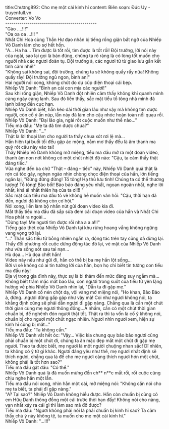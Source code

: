 title:Chương892: Cho mẹ một cái kinh hỉ
content:
Biên soạn: Đức Uy - truyenfull.vn<br>Converter: Vo Vo<br>---------------------------------------------<br>"Gào ….!!!"<br>"Oa oa oa …!!! "<br>Nhất Chi Hoa cùng Thần Hư đạo nhân bị tiếng rống giận bất ngờ của Nhiếp Vô Danh làm cho sợ hết hồn.<br>"A... Ha ha... Tìm được là tốt rồi, tìm được là tốt rồi! Đội trưởng, lời nói này của ngài, sao lại gọi là bán đứng, chúng ta rõ ràng là có lòng tốt muốn cho người nhà các ngươi đoàn tụ. Đội trưởng à, các ngươi từ từ giao lưu gắn kết tình cảm nhé!"<br>"Không sai không sai, đội trưởng, chúng ta sẽ không quấy rầy nữa! Không quấy rầy! Đội trưởng ngủ ngon, bình an!"<br>Hai người nói xong, không chút do dự cúp điện thoại cái bẹp.<br>Nhiếp Vô Danh: "Bình an cái con mịa các ngươi!"<br>Sau khi rống giận, Nhiếp Vô Danh đột nhiên cảm thấy không khí quanh mình càng ngày càng lạnh. Sau đó liền thấy, sắc mặt tiểu tổ tông nhà mình đã lạnh băng đến cực hạn.<br>Nhiếp Vô Danh biết, hắn kéo dài thời gian lâu như vậy mà không tìm được người, còn cố ý ẩn núp, lần này đã làm cho cậu nhóc hoàn toàn nổi quạu rồi.<br>Nhiếp Vô Danh: "Đại lão gia, ngài rốt cuộc muốn như thế nào..."<br>Tiểu ma đầu: "Mẹ ta đã tìm được chưa?"<br>Nhiếp Vô Danh: "..."<br>Thật là lời thoại làm cho người ta thấy chua xót rơi lệ mà...<br>Hắn hiện tại buổi tối đều gặp ác mộng, nằm mơ thấy đều là âm thanh ma quỷ rót câu này vào tai!<br>Thấy Nhiếp Vô Danh không mở miệng, tiểu ma đầu mở ra một đoạn video, thanh âm non nớt không có một chút nhiệt độ nào: "Cậu, ta cảm thấy thật đáng tiếc."<br>Vừa nghe đến ba chữ "Thật – đáng – tiếc" này, Nhiếp Vô Danh quả thật là rợn cả tóc gáy, nghẹn ngào nhìn chòng chọc điện thoại của hắn, lớn tiếng ngăn lại, "Đừng đừng đừng! Tổ tông! Hạ thủ lưu tình! Chúng ta có thể thương lượng! Tổ tông! Bảo bối! Bảo bảo đáng yêu nhất, ngoan ngoãn nhất, nghe lời nhất, khả ái nhất thiên hạ của ta ơi!!! "<br>Sắc mặt của tiểu ma đầu tỏ vẻ không hề muốn vãn hồi: "Cậu, thời hạn đã đến, ngươi đã không còn cơ hội."<br>Nói xong, liền làm bộ nhấn nút gửi đoạn video kia đi.<br>Mắt thấy tiểu ma đầu đã sắp sửa đem cái đoạn video của hắn và Nhất Chi Hoa phát ra ngoài…<br>"Dừng tay! Mẹ ngươi tìm được rồi nha a a a!!!"<br>Tiếng gào thét của Nhiếp Vô Danh tại khu rừng hoang vắng không ngừng vang vọng trở lại.<br>"..." Thần sắc tiểu tử bỗng nhiên ngẩn ra, động tác trên tay cũng đã dừng lại.<br>Thấy đối phương rốt cuộc dừng động tác đó lại, vẻ mặt của Nhiếp Vô Danh như vừa sống sót sau tai nạn...<br>Hù dọa... Hù dọa chết hắn!<br>Video này nếu như gửi đi, hắn có thể bị ba mẹ hắn lột sống...<br>Bởi vì sẽ không có ai tin tưởng lời của hắn, bọn họ chỉ biết tin tưởng con tiểu ma đầu này!<br>Địa vị trong gia đình này, thực sự là bi thảm đến mức đáng suy ngẫm mà...<br>Không biết trầm mặc mất bao lâu, con ngươi trong suốt của tiểu tử yên lặng hướng về phía Nhiếp Vô Danh nhìn lại, "Dẫn ta đi gặp mẹ."<br>Nhiếp Vô Danh cố nén chột dạ, vội vàng mở miệng nói, "Ho khan, Bảo Bảo à, đừng...ngươi đừng gấp gáp như vậy mà! Coi như ngươi không nói, ta khẳng định cũng sẽ phải dẫn ngươi đi gặp nàng. Chẳng qua là cần một chút thời gian cùng mẹ ngươi thông đồng...À nhầm, cần có một chút thời gian chuẩn bị, để nghênh đón ngươi thật tốt. Thật ra thì ta vốn là cố ý không nói, chuẩn bị cho ngươi một chút ngạc nhiên. Ngươi nhìn ngươi xem, hiện sự kinh hỉ cũng bị mất..."<br>Tiểu ma đầu: "Ta không cần."<br>Nhiếp Vô Danh vắt hết óc: "Vậy... Việc kia chung quy bảo bảo ngươi cũng phải chuẩn bị một chút đi, chúng ta ăn mặc đẹp mắt một chút đi gặp mẹ ngươi. Theo ta được biết, mẹ ngươi là một người chuộng nhan sắc! Dĩ nhiên, ta không có ý tứ gì khác. Ngươi đáng yêu như thế, mẹ ngươi nhất định sẽ thích ngươi, chẳng qua là để cho mẹ ngươi càng thích ngươi hơn một chút, không phải là tốt hơn sao?"<br>Tiểu ma đầu gật đầu: "Có thể."<br>Nhiếp Vô Danh quả là đã muốn mừng đến ch** n**c mắt rồi, rốt cuộc cũng chịu nghe hắn một lần.<br>Tiểu ma đầu nói xong, nhìn hắn một cái, mở miệng nói: "Không cần nói cho mẹ ta biết, ta phải đi gặp nàng."<br>"A? Tại sao?" Nhiếp Vô Danh không hiểu được. Hắn còn chuẩn bị cùng cô em Hữu Danh thông đồng một cái trước thời hạn đấy! Không nói cho nàng, vạn nhất xảy ra cái gì thì làm sao mà đỡ được?<br>Tiểu ma đầu: "Ngươi không phải nói là phải chuẩn bị kinh hỉ sao? Ta cảm thấy chủ ý này không tệ, ta muốn cho mẹ một cái kinh hỉ."<br>Nhiếp Vô Danh: "...!!!"